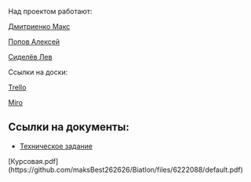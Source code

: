 Над проектом работают:

[Дмитриенко Макс](https://github.com/maksBest262626)

[Попов Алексей](https://github.com/AlekseyPopov2000)

[Сиделёв Лев](https://github.com/vasvassiiid)

Ссылки на доски:

[Trello](https://trello.com/b/rKqM2RkE/keeping-track-of-biathlon-competition-statistics)

[Miro](https://miro.com/app/board/o9J_lOIZzk4=/)

<h2>Ссылки на документы:</h2>
<ul>
	<li><a href="https://github.com/maksBest262626/Biatlon/blob/main/Documents/Tekhnicheskoe_zadanie_Biathlon_competition_statistics.docx">Техническое задание</a></li>
</ul>
[Курсовая.pdf](https://github.com/maksBest262626/Biatlon/files/6222088/default.pdf)
